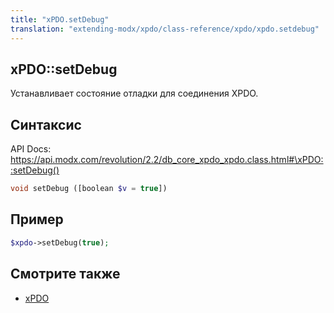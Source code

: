 ```yaml
---
title: "xPDO.setDebug"
translation: "extending-modx/xpdo/class-reference/xpdo/xpdo.setdebug"
---
```


## xPDO::setDebug

Устанавливает состояние отладки для соединения XPDO.

## Синтаксис

API Docs: <https://api.modx.com/revolution/2.2/db_core_xpdo_xpdo.class.html#\xPDO::setDebug()>

```php
void setDebug ([boolean $v = true])
```

## Пример

```php
$xpdo->setDebug(true);
```

## Смотрите также

-   [xPDO](extending-modx/xpdo "xPDO")
